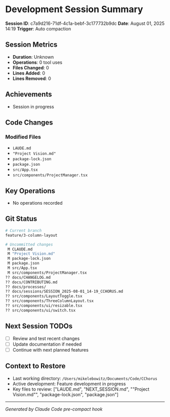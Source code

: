# Development Session Summary

**Session ID**: c7a9d216-71df-4c1a-bebf-3c177732b9dc
**Date**: August 01, 2025 14:19
**Trigger**: Auto compaction


## Session Metrics

- **Duration**: Unknown
- **Operations**: 0 tool uses
- **Files Changed**: 0
- **Lines Added**: 0
- **Lines Removed**: 0

## Achievements

- Session in progress

## Code Changes


### Modified Files
- `LAUDE.md`
- `"Project Vision.md"`
- `package-lock.json`
- `package.json`
- `src/App.tsx`
- `src/components/ProjectManager.tsx`

## Key Operations

- No operations recorded

## Git Status

```bash
# Current branch
feature/3-column-layout

# Uncommitted changes
 M CLAUDE.md
 M "Project Vision.md"
 M package-lock.json
 M package.json
 M src/App.tsx
 M src/components/ProjectManager.tsx
?? docs/CHANGELOG.md
?? docs/CONTRIBUTING.md
?? docs/processes/
?? docs/sessions/SESSION_2025-08-01_14-19_CCHORUS.md
?? src/components/LayoutToggle.tsx
?? src/components/ThreeColumnLayout.tsx
?? src/components/ui/resizable.tsx
?? src/components/ui/switch.tsx

```

## Next Session TODOs

- [ ] Review and test recent changes
- [ ] Update documentation if needed
- [ ] Continue with next planned features

## Context to Restore

- Last working directory: `/Users/mikelebowitz/Documents/Code/CChorus`
- Active development: Feature development in progress
- Key files to review: ["LAUDE.md", "NEXT_SESSION.md", "\"Project Vision.md\"", "package-lock.json", "package.json"]

---

*Generated by Claude Code pre-compact hook*
